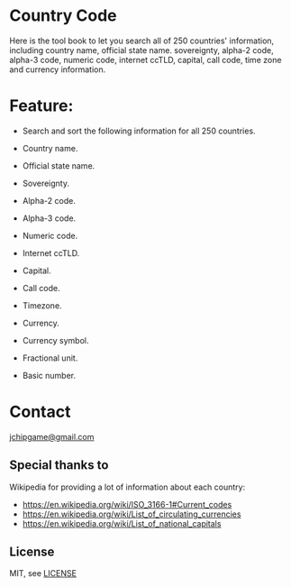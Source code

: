 # Country Code

Here is the tool book to let you search all of 250 countries' information, including country name, official state name. sovereignty, alpha-2 code, alpha-3 code, numeric code, internet ccTLD, capital, call code, time zone and currency information.


# Feature:
* Search and sort the following information for all 250 countries.

* Country name.
* Official state name.
* Sovereignty.
* Alpha-2 code.
* Alpha-3 code.
* Numeric code.
* Internet ccTLD.
* Capital.
* Call code.
* Timezone.
* Currency.
* Currency symbol.
* Fractional unit.
* Basic number.


# Contact
jchipgame@gmail.com


## Special thanks to
Wikipedia for providing a lot of information about each country:
* <https://en.wikipedia.org/wiki/ISO_3166-1#Current_codes>
* <https://en.wikipedia.org/wiki/List_of_circulating_currencies>
* <https://en.wikipedia.org/wiki/List_of_national_capitals>


## License
MIT, see [LICENSE](LICENSE)
